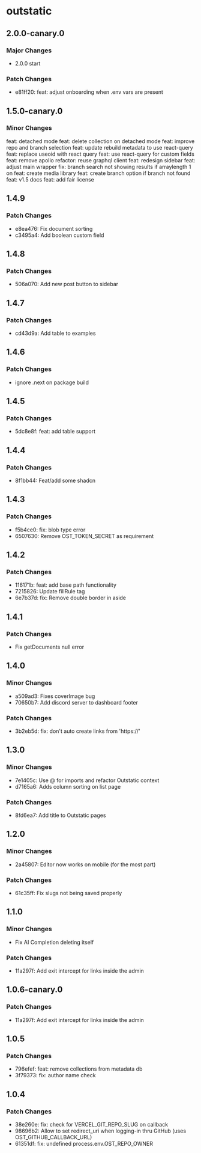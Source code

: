 # outstatic

## 2.0.0-canary.0

### Major Changes

- 2.0.0 start

### Patch Changes

- e81ff20: feat: adjust onboarding when .env vars are present

## 1.5.0-canary.0

### Minor Changes

feat: detached mode
feat: delete collection on detached mode
feat: improve repo and branch selection
feat: update rebuild metadata to use react-query
feat: replace useoid with react query
feat: use react-query for custom fields
feat: remove apollo
refactor: reuse graphql client
feat: redesign sidebar
feat: adjust main wrapper
fix: branch search not showing results if arraylength 1 on
feat: create media library
feat: create branch option if branch not found
feat: v1.5 docs
feat: add fair license

## 1.4.9

### Patch Changes

- e8ea476: Fix document sorting
- c3495a4: Add boolean custom field

## 1.4.8

### Patch Changes

- 506a070: Add new post button to sidebar

## 1.4.7

### Patch Changes

- cd43d9a: Add table to examples

## 1.4.6

### Patch Changes

- ignore .next on package build

## 1.4.5

### Patch Changes

- 5dc8e8f: feat: add table support

## 1.4.4

### Patch Changes

- 8f1bb44: Feat/add some shadcn

## 1.4.3

### Patch Changes

- f5b4ce0: fix: blob type error
- 6507630: Remove OST_TOKEN_SECRET as requirement

## 1.4.2

### Patch Changes

- 116171b: feat: add base path functionality
- 7215826: Update fillRule tag
- 6e7b37d: fix: Remove double border in aside

## 1.4.1

### Patch Changes

- Fix getDocuments null error

## 1.4.0

### Minor Changes

- a509ad3: Fixes coverImage bug
- 70650b7: Add discord server to dashboard footer

### Patch Changes

- 3b2eb5d: fix: don't auto create links from 'https://'

## 1.3.0

### Minor Changes

- 7e1405c: Use @ for imports and refactor Outstatic context
- d7165a6: Adds column sorting on list page

### Patch Changes

- 8fd6ea7: Add title to Outstatic pages

## 1.2.0

### Minor Changes

- 2a45807: Editor now works on mobile (for the most part)

### Patch Changes

- 61c35ff: Fix slugs not being saved properly

## 1.1.0

### Minor Changes

- Fix AI Completion deleting itself

### Patch Changes

- 11a297f: Add exit intercept for links inside the admin

## 1.0.6-canary.0

### Patch Changes

- 11a297f: Add exit intercept for links inside the admin

## 1.0.5

### Patch Changes

- 796efef: feat: remove collections from metadata db
- 3f79373: fix: author name check

## 1.0.4

### Patch Changes

- 38e260e: fix: check for VERCEL_GIT_REPO_SLUG on callback
- 98696b2: Allow to set redirect_uri when logging-in thru GitHub (uses OST_GITHUB_CALLBACK_URL)
- 61351df: fix: undefined process.env.OST_REPO_OWNER
